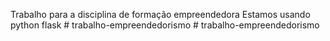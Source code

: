 Trabalho para a disciplina de formação empreendedora
Estamos usando python flask
#   t r a b a l h o - e m p r e e n d e d o r i s m o 
 
 #   t r a b a l h o - e m p r e e n d e d o r i s m o 
 
 
